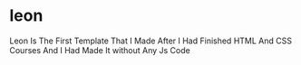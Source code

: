 # leon
Leon Is The First Template That I Made After I Had Finished HTML And CSS Courses And I Had Made It without Any Js Code
